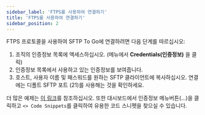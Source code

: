 ```yaml
---
sidebar_label: 'FTPS를 사용하여 연결하기'
title: 'FTPS를 사용하여 연결하기'
sidebar_position: 2
---
```

FTPS 프로토콜을 사용하여 SFTP To Go에 연결하려면 다음 단계를 따르십시오:

1. 조직의 인증정보 목록에 액세스하십시오. (메뉴에서 **Credentials(인증정보)** 을 클릭)
2. 인증정보 목록에서 사용하고 있는 인증정보를 보여줍니다.
3. 호스트, 사용자 이름 및 패스워드를 원하는 SFTP 클라이언트에 복사하십시오. 연결에는 디폴트 SFTP 포트 (21)를 사용해는 것을 확인하세요.

더 많은 예제는 [이 링크](https://sftptogo.com/blog/guides/)를 참조하십시오. 또한 대시보드에서 인증정보 메뉴버튼(...)을 클릭하고 `<> Code Snippets`를 클릭하여 유용한 코드 스니펫을 찾으실 수 있습니다.
